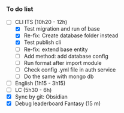 ### To do list

- [ ] CLI ITS (10h20 - 12h)
	- [x] Test migration and run of base
	- [x] Re-fix: Create database folder instead
	- [x] Test publish cli
	- [ ] Re-fix: extend base entity
	- [ ] Add method: add database config
	- [ ] Run format after import module
	- [ ] Check config .yml file in auth service
	- [ ] Do the same with mongo db
- [ ] English (1h15 - 3h15)
- [ ] LC (5h30 - 6h)
- [x] Sync by git: Obsidian
- [x] Debug leaderboard Fantasy (15 m)